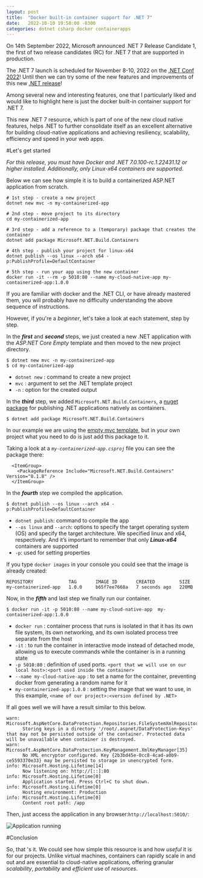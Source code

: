 ```yaml
---
layout: post
title:  "Docker built-in container support for .NET 7"
date:   2022-10-10 19:50:00 -0300
categories: dotnet csharp docker containerapps
---
```

On 14th September 2022, Microsoft announced .NET 7 Release Candidate 1, the first of two release candidates (RC) for .NET 7 that are supported in production.

The .NET 7 launch is scheduled for November 8-10, 2022 on the [.NET Conf 2022](https://www.dotnetconf.net/)! Until then we can try some of the new features and improvements of this new [.NET release](https://devblogs.microsoft.com/dotnet/announcing-dotnet-7-rc-1/#:~:text=Don't%20forget%20about%20.,NET%207%20release)!


Among several new and interesting features, one that I particularly liked and would like to highlight here is just the docker built-in container support for .NET 7.

This new .NET 7 resource, which is part of one of the new cloud native features, helps .NET to further consolidate itself as an excellent alternative for building cloud-native applications and achieving resiliency, scalability, efficiency and speed in your web apps.


#Let's get started

_For this release, you must have Docker and .NET 7.0.100-rc.1.22431.12 or higher installed. Additionally, only Linux-x64 containers are supported_.

Below we can see how simple it is to build a containerized ASP.NET application from scratch.

```
# 1st step - create a new project 
dotnet new mvc -n my-containerized-app

# 2nd step - move project to its directory
cd my-containerized-app

# 3rd step - add a reference to a (temporary) package that creates the container
dotnet add package Microsoft.NET.Build.Containers

# 4th step - publish your project for linux-x64
dotnet publish --os linux --arch x64 -p:PublishProfile=DefaultContainer

# 5th step - run your app using the new container
docker run -it --rm -p 5010:80 --name my-cloud-native-app my-containerized-app:1.0.0

```

If you are familiar with docker and the .NET CLI, or have already mastered them, you will probably have no difficulty understanding the above sequence of instructions. 

However, if you're a _beginner_, let's take a look at each statement, step by step.

In the ___first___ and ___second___ steps, we just created a new .NET application with the _ASP.NET Core Empty_ template and then moved to the new project directory.

```
$ dotnet new mvc -n my-containerized-app
$ cd my-containerized-app
```
- `dotnet new` : command to create a new project
- `mvc` : argument to set the .NET template project
- `-n` : option for the created output

In the ___third___ step, we added `Microsoft.NET.Build.Containers`, a [nuget package](https://www.nuget.org/packages/Microsoft.NET.Build.Containers) for publishing .NET applications natively as containers.

```
$ dotnet add package Microsoft.NET.Build.Containers
```

In our example we are using the [empty mvc template](https://learn.microsoft.com/en-us/aspnet/core/tutorials/first-mvc-app/start-mvc?view=aspnetcore-6.0&tabs=visual-studio-code), but in your own project what you need to do is just add this package to it.

Taking a look at a _`my-containerized-app.csproj`_ file you can see the package there:
```
  <ItemGroup>
    <PackageReference Include="Microsoft.NET.Build.Containers" Version="0.1.8" />
  </ItemGroup>
```


In the ___fourth___ step we compiled the application.
```
$ dotnet publish --os linux --arch x64 - p:PublishProfile=DefaultContainer
```

- `dotnet publish`: command to compile the app
- `--os linux` and `--arch`: options to specify the target operating system (OS) and specify the target architecture. We specified linux and x64, respectively. And it’s important to remember that only ___Linux-x64___ containers are supported
- `-p`: used for setting properties

If you type `docker images` in your console you could see that the image is already created:
```
REPOSITORY             TAG       IMAGE ID       CREATED         SIZE
my-containerized-app   1.0.0     b65f7ee7668a   7 seconds ago   220MB
```

Now, in the ___fifth___ and last step we finally run our container.
```
$ docker run -it -p 5010:80 --name my-cloud-native-app  my-containerized-app:1.0.0
```
- `docker run` : container process that runs is isolated in that it has its own file system, its own networking, and its own isolated process tree separate from the host
- `-it` : to run the container in interactive mode instead of detached mode, allowing us to execute commands while the container is in a running state
- `-p 5010:80` : definition of used ports. `<port that we will use on our local host>:<port used inside the container>` 
- `--name my-cloud-native-app` : to set a name for the container, preventing docker from generating a random name for it   
- `my-containerized-app:1.0.0` : setting the image that we want to use, in this example, `<name of our project>:<version defined by .NET>`

If all goes well we will have a result similar to this below.
```
warn: Microsoft.AspNetCore.DataProtection.Repositories.FileSystemXmlRepository[60]
      Storing keys in a directory '/root/.aspnet/DataProtection-Keys' that may not be persisted outside of the container. Protected data will be unavailable when container is destroyed.
warn: Microsoft.AspNetCore.DataProtection.KeyManagement.XmlKeyManager[35]
      No XML encryptor configured. Key {2b3bd45e-0cc8-4cad-a0b9-ce5593370e33} may be persisted to storage in unencrypted form.
info: Microsoft.Hosting.Lifetime[14]
      Now listening on: http://[::]:80
info: Microsoft.Hosting.Lifetime[0]
      Application started. Press Ctrl+C to shut down.
info: Microsoft.Hosting.Lifetime[0]
      Hosting environment: Production
info: Microsoft.Hosting.Lifetime[0]
      Content root path: /app
```

Then, just access the application in any browser:`http://localhost:5010/`:

![Application running](https://dev-to-uploads.s3.amazonaws.com/uploads/articles/k5r1x5nyfcfr32jq7zim.png)



#Conclusion

So, that 's it. We could see how simple this resource is and how _useful_ it is for our projects. Unlike virtual machines, containers can rapidly scale in and out and are essential to cloud-native applications, offering granular _scalability_, _portability_ and _efficient_ use of _resources_. 
